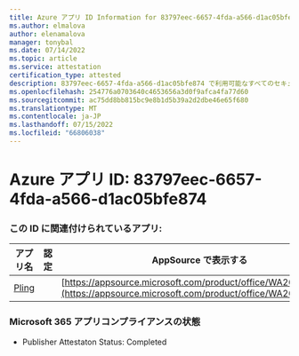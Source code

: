 ```yaml
---
title: Azure アプリ ID Information for 83797eec-6657-4fda-a566-d1ac05bfe874
ms.author: elmalova
author: elenamalova
manager: tonybal
ms.date: 07/14/2022
ms.topic: article
ms.service: attestation
certification_type: attested
description: 83797eec-6657-4fda-a566-d1ac05bfe874 で利用可能なすべてのセキュリティとコンプライアンス情報。
ms.openlocfilehash: 254776a0703640c4653656a3d0f9afca4fa77d60
ms.sourcegitcommit: ac75dd8bb815bc9e8b1d5b39a2d2dbe46e65f680
ms.translationtype: MT
ms.contentlocale: ja-JP
ms.lasthandoff: 07/15/2022
ms.locfileid: "66806038"
---
```

# <a name="azure-app-id-83797eec-6657-4fda-a566-d1ac05bfe874"></a>Azure アプリ ID: 83797eec-6657-4fda-a566-d1ac05bfe874


### <a name="apps-associated-with-this-id"></a>この ID に関連付けられているアプリ:
| **アプリ名** | **認定** | **AppSource で表示する** |
|--------------|---------------|-----------------------|
| [Pling](../forward/WA200004294.md) |  | [https://appsource.microsoft.com/product/office/WA200004294](https://appsource.microsoft.com/product/office/WA200004294) |

### <a name="microsoft-365-app-compliance-status"></a>Microsoft 365 アプリコンプライアンスの状態
- Publisher Attestaton Status: Completed
